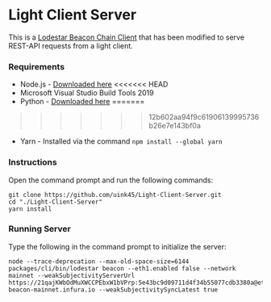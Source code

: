 # Light Client Server 

This is a [Lodestar Beacon Chain Client](https://github.com/ChainSafe/lodestar) that has been modified to serve REST-API requests from a light client.

### Requirements
- Node.js - [Downloaded here](https://nodejs.org/en/)
<<<<<<< HEAD
- Microsoft Visual Studio Build Tools 2019 
- Python - [Downloaded here](https://www.python.org/downloads/)
=======
>>>>>>> 12b602aa94f9c61906139995736b26e7e143bf0a
- Yarn - Installed via the command `npm install --global yarn`

### Instructions
Open the command prompt and run the following commands:
```
git clone https://github.com/uink45/Light-Client-Server.git
cd "./Light-Client-Server"
yarn install
```

### Running Server
Type the following in the command prompt to initialize the server:
```
node --trace-deprecation --max-old-space-size=6144 packages/cli/bin/lodestar beacon --eth1.enabled false --network mainnet --weakSubjectivityServerUrl https://21qajKWbOdMuXWCCPEbxW1bVPrp:5e43bc9d09711d4f34b55077cdb3380a@eth2-beacon-mainnet.infura.io --weakSubjectivitySyncLatest true
```
